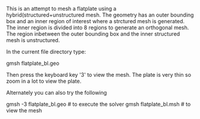 This is an attempt to mesh a flatplate using a hybrid(structured+unstructured mesh. The geometry has an outer bounding box and an inner region of interest where a strctured mesh is generated. The inner region is divided into 8 regions to generate an orthogonal mesh. The region inbetween the outer bounding box and the inner structured mesh is unstructured.

In the current file directory type:

gmsh flatplate_bl.geo

Then press the keyboard key '3' to view the mesh. The plate is very thin so zoom in a lot to view the plate.

Alternately you can also try the following


gmsh -3 flatplate_bl.geo  # to execute the solver
gmsh flatplate_bl.msh  # to view the mesh
